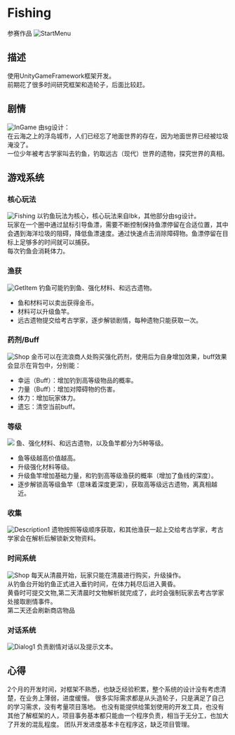 # Fishing
参赛作品
![StartMenu](ReadMe/StartMenu.jpg)
## 描述
使用UnityGameFramework框架开发。  
前期花了很多时间研究框架和造轮子，后面比较赶。

## 剧情
![InGame](ReadMe/InGame.jpg)
由sg设计：  
在云海之上的浮岛城市，人们已经忘了地面世界的存在，因为地面世界已经被垃圾淹没了。  
一位少年被考古学家叫去钓鱼，钓取远古（现代）世界的遗物，探究世界的真相。  

## 游戏系统

### 核心玩法
![Fishing](ReadMe/Fishing.jpg)
以钓鱼玩法为核心，核心玩法来自lbk，其他部分由sg设计。  
玩家在一个圈中通过鼠标引导鱼漂，需要不断控制保持鱼漂停留在合适位置，其中会遇到海洋垃圾的阻碍，降低鱼漂速度。通过快速点击消除障碍物。鱼漂停留在目标上足够多的时间就可以捕获。  
每次钓鱼会消耗体力。

### 渔获
![GetItem](ReadMe/GetItem.jpg)
钓鱼可能钓到鱼、强化材料、和远古遗物。  
- 鱼和材料可以卖出获得金币。
- 材料可以升级鱼竿。
- 远古遗物提交给考古学家，逐步解锁剧情，每种遗物只能获取一次。  

### 药剂/Buff
![Shop](ReadMe/Description2.jpg)
金币可以在流浪商人处购买强化药剂，使用后为自身增加效果，buff效果会显示在背包中，分别能：  
- 幸运（Buff）：增加钓到高等级物品的概率。
- 力量（Buff）：增加对障碍物的伤害。
- 体力：增加玩家体力。
- 遗忘：清空当前buff。

### 等级
![](ReadMe/Bag.jpg)
鱼、强化材料、和远古遗物，以及鱼竿都分为5种等级。
- 鱼等级越高价值越高。
- 升级强化材料等级。
- 升级鱼竿增加基础力量，和钓到高等级渔获的概率（增加了鱼线的深度）。
- 逐步解锁高等级鱼竿（意味着深度更深），获取高等级远古遗物，离真相越近。

### 收集
![Description1](ReadMe/Description1.jpg)
遗物按照等级顺序获取，和其他渔获一起上交给考古学家，考古学家会在解析后解锁新文物资料。

### 时间系统
![Shop](ReadMe/Shop.jpg)
每天从清晨开始，玩家只能在清晨进行购买，升级操作。  
从钓鱼台开始钓鱼正式进入垂钓时间，在体力耗尽后进入黄昏。  
黄昏时可提交文物,第二天清晨时文物解析就完成了，此时会强制玩家去考古学家处接取剧情事件。  
第二天还会刷新商店物品

### 对话系统
![Dialog1](ReadMe/Dialog1.jpg)
负责剧情对话以及提示文本。

## 心得
2个月的开发时间，对框架不熟悉，也缺乏经验积累，整个系统的设计没有考虑清楚，在业务上薄弱，进度缓慢。
很多实际需求都是从头造轮子，只是满足了自己的学习需求，没有考量项目落地。
也没有能提供给策划使用的开发工具，也没有其他了解框架的人，项目事务基本都只能由一个程序负责，相当于无分工，也加大了开发的混乱程度。
团队开发进度基本卡在程序这，缺乏项目管理。

